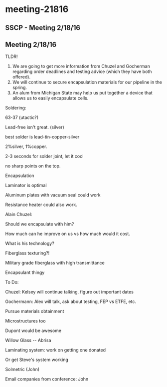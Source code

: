 # meeting-21816

## SSCP - Meeting 2/18/16

## Meeting 2/18/16

TLDR!

1. We are going to get more information from Chuzel and Gocherman regarding order deadlines and testing advice (which they have both offered). &#x20;
2. We will continue to secure encapsulation materials for our pipeline in the spring.
3. An alum from Michigan State may help us put together a device that allows us to easily encapsulate cells.

Soldering:

&#x20;   63-37 (utactic?)

&#x20;   Lead-free isn't great. (silver)

&#x20;   best solder is lead-tin-copper-silver

&#x20;       2%silver, 1%copper.&#x20;

&#x20;   2-3 seconds for solder joint, let it cool

&#x20;   no sharp points on the top.

&#x20;  &#x20;

Encapsulation

&#x20;   Laminator is optimal

&#x20;   Aluminum plates with vacuum seal could work

&#x20;   Resistance heater could also work.&#x20;

Alain Chuzel:

&#x20;   Should we encapsulate with him?

&#x20;       How much can he improve on us vs how much would it cost.&#x20;

&#x20;   What is his technology?

&#x20;       Fiberglass texturing?!

&#x20;           Military grade fiberglass with high transmittance

&#x20;       Encapsulant thingy

&#x20;  &#x20;

To Do:

&#x20;   Chuzel: Kelsey will continue talking, figure out important dates

&#x20;   Gochermann: Alex will talk, ask about testing, FEP vs ETFE, etc.&#x20;

&#x20;   Pursue materials obtainment

&#x20;   Microstructures too

&#x20;   Dupont would be awesome

&#x20;   Willow Glass -- Abrisa

&#x20;   Laminating system: work on getting one donated

&#x20;       Or get Steve's system working

&#x20;   Solmetric (John)

&#x20;   Email companies from conference: John
